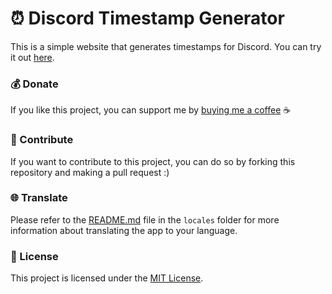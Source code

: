 # ⏰ Discord Timestamp Generator

This is a simple website that generates timestamps for Discord. You can try it out [here](https://discord-timestamp-generator.vercel.app/).

### 💰 Donate

If you like this project, you can support me by [buying me a coffee](https://ko-fi.com/gukodev) ☕

### 👥 Contribute

If you want to contribute to this project, you can do so by forking this repository and making a pull request :)

### 🌐 Translate

Please refer to the [README.md](./locales/README.md) file in the `locales` folder for more information about translating the app to your language.

### 📄 License

This project is licensed under the [MIT License](./LICENSE).
